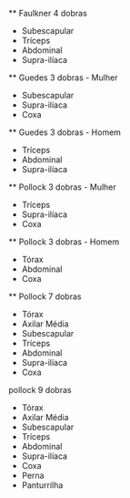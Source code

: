 ** Faulkner 4 dobras
- Subescapular
- Tríceps
- Abdominal
- Supra-ilíaca

** Guedes 3 dobras - Mulher
- Subescapular
- Supra-ilíaca
- Coxa

** Guedes 3 dobras - Homem
- Tríceps
- Abdominal
- Supra-ilíaca

** Pollock 3 dobras - Mulher
- Tríceps
- Supra-ilíaca
- Coxa

** Pollock 3 dobras - Homem
- Tórax
- Abdominal
- Coxa

** Pollock 7 dobras
- Tórax
- Axilar Média
- Subescapular
- Tríceps
- Abdominal
- Supra-ilíaca
- Coxa

pollock 9 dobras
- Tórax
- Axilar Média
- Subescapular
- Tríceps
- Abdominal
- Supra-ilíaca
- Coxa
- Perna
- Panturrilha